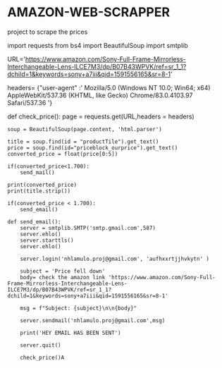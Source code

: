 # AMAZON-WEB-SCRAPPER
project to scrape the  prices

import requests
from bs4 import BeautifulSoup
import smtplib

URL='https://www.amazon.com/Sony-Full-Frame-Mirrorless-Interchangeable-Lens-ILCE7M3/dp/B07B43WPVK/ref=sr_1_1?dchild=1&keywords=sony+a7iii&qid=1591556165&sr=8-1'

headers= {"user-agent" :' Mozilla/5.0 (Windows NT 10.0; Win64; x64) AppleWebKit/537.36 (KHTML, like Gecko) Chrome/83.0.4103.97 Safari/537.36 '}


def check_price():
    page = requests.get(URL,headers = headers)

    soup = BeautifulSoup(page.content, 'html.parser')

    title = soup.find(id = "productTile").get_text()
    price = soup.find(id="priceblock_ourprice").get_text()
    converted_price = float(price[0:5])

    if(converted_price<1.700):
        send_mail()

    print(converted_price)
    print(title.strip())

    if(converted_price < 1.700):
        send_email()

    def send_email():
        server = smtplib.SMTP('smtp.gmail.com',587)
        server.ehlo()
        server.starttls()
        server.ehlo()

        server.login('nhlamulo.proj@gmail.com', 'aufhxxrtjjhvkytn' )

        subject = 'Price fell down'
        body= check the amazon link 'https://www.amazon.com/Sony-Full-Frame-Mirrorless-Interchangeable-Lens-ILCE7M3/dp/B07B43WPVK/ref=sr_1_1?dchild=1&keywords=sony+a7iii&qid=1591556165&sr=8-1'

        msg = f"Subject: {subject}\n\n{body}"

        server.sendmail('nhlamulo.proj@gmail.com',msg)

        print('HEY EMAIL HAS BEEN SENT')

        server.quit()

        check_price()A
